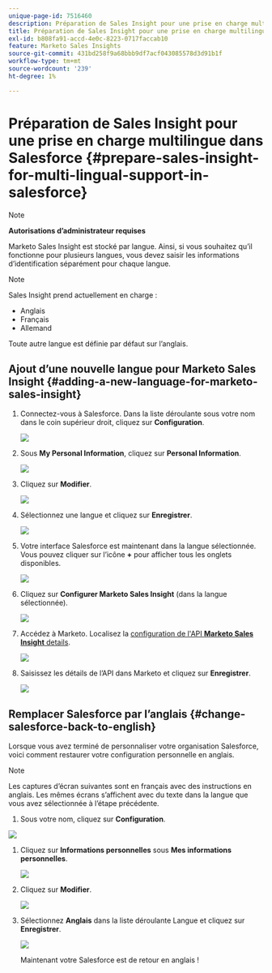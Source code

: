 ```yaml
---
unique-page-id: 7516460
description: Préparation de Sales Insight pour une prise en charge multilingue dans Salesforce - Documents Marketo - Documentation du produit
title: Préparation de Sales Insight pour une prise en charge multilingue dans Salesforce
exl-id: b808fa91-accd-4e0c-8223-0717faccab10
feature: Marketo Sales Insights
source-git-commit: 431bd258f9a68bbb9df7acf043085578d3d91b1f
workflow-type: tm+mt
source-wordcount: '239'
ht-degree: 1%

---
```


# Préparation de Sales Insight pour une prise en charge multilingue dans Salesforce {#prepare-sales-insight-for-multi-lingual-support-in-salesforce}

>[!NOTE]
>
>**Autorisations d’administrateur requises**

Marketo Sales Insight est stocké par langue. Ainsi, si vous souhaitez qu’il fonctionne pour plusieurs langues, vous devez saisir les informations d’identification séparément pour chaque langue.

>[!NOTE]
>
>Sales Insight prend actuellement en charge :
>
>* Anglais
>* Français
>* Allemand
>
>Toute autre langue est définie par défaut sur l’anglais.

## Ajout d’une nouvelle langue pour Marketo Sales Insight {#adding-a-new-language-for-marketo-sales-insight}

1. Connectez-vous à Salesforce. Dans la liste déroulante sous votre nom dans le coin supérieur droit, cliquez sur **Configuration**.

   ![](assets/image2015-7-6-16-3a5-3a6.png)

1. Sous **My Personal Information**, cliquez sur **Personal Information**.

   ![](assets/image2015-7-6-16-3a5-3a25.png)

1. Cliquez sur **Modifier**.

   ![](assets/image2015-7-6-16-3a5-3a38.png)

1. Sélectionnez une langue et cliquez sur **Enregistrer**.

   ![](assets/image2015-7-6-16-3a5-3a47.png)

1. Votre interface Salesforce est maintenant dans la langue sélectionnée. Vous pouvez cliquer sur l’icône **+** pour afficher tous les onglets disponibles.

   ![](assets/image2015-7-6-16-3a6-3a10.png)

1. Cliquez sur **Configurer Marketo Sales Insight** (dans la langue sélectionnée).

   ![](assets/image2015-7-6-16-3a7-3a15.png)

1. Accédez à Marketo. Localisez la [ configuration de l&#39;API **Marketo Sales Insight** details](/help/marketo/product-docs/marketo-sales-insight/msi-for-salesforce/configuration/configure-marketo-sales-insight-in-salesforce-enterprise-unlimited.md#configure-marketo-sales-insight).

   ![](assets/image2015-7-6-16-3a41-3a2.png)

1. Saisissez les détails de l’API dans Marketo et cliquez sur **Enregistrer**.

   ![](assets/image2015-7-6-16-3a7-3a43.png)

## Remplacer Salesforce par l’anglais {#change-salesforce-back-to-english}

Lorsque vous avez terminé de personnaliser votre organisation Salesforce, voici comment restaurer votre configuration personnelle en anglais.

>[!NOTE]
>
>Les captures d’écran suivantes sont en français avec des instructions en anglais.  Les mêmes écrans s’affichent avec du texte dans la langue que vous avez sélectionnée à l’étape précédente.

1. Sous votre nom, cliquez sur **Configuration**.

![](assets/image2015-7-6-16-3a5-3a6.png)

1. Cliquez sur **Informations personnelles** sous **Mes informations personnelles**.

   ![](assets/image2015-7-6-16-3a8-3a3.png)

1. Cliquez sur **Modifier**.

   ![](assets/image2015-7-6-16-3a8-3a19.png)

1. Sélectionnez **Anglais** dans la liste déroulante Langue et cliquez sur **Enregistrer**.

   ![](assets/image2015-7-6-16-3a8-3a31.png)

   Maintenant votre Salesforce est de retour en anglais !
